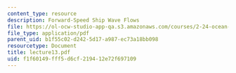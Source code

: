 ```yaml
---
content_type: resource
description: Forward-Speed Ship Wave Flows
file: https://ol-ocw-studio-app-qa.s3.amazonaws.com/courses/2-24-ocean-wave-interaction-with-ships-and-offshore-energy-systems-13-022-spring-2002/f1f60149fff5d6cf219412e72f697109_lecture13.pdf
file_type: application/pdf
parent_uid: b1f55c02-d242-5d17-a987-ec73a18bb098
resourcetype: Document
title: lecture13.pdf
uid: f1f60149-fff5-d6cf-2194-12e72f697109
---
```

